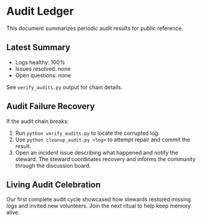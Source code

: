 # Audit Ledger

This document summarizes periodic audit results for public reference.

## Latest Summary
- Logs healthy: 100%
- Issues resolved: none
- Open questions: none

See `verify_audits.py` output for chain details.

## Audit Failure Recovery
If the audit chain breaks:
1. Run `python verify_audits.py` to locate the corrupted log.
2. Use `python cleanup_audit.py <log>` to attempt repair and commit the result.
3. Open an incident issue describing what happened and notify the steward.
The steward coordinates recovery and informs the community through the discussion board.


## Living Audit Celebration
Our first complete audit cycle showcased how stewards restored missing logs and invited new volunteers. Join the next ritual to help keep memory alive.
